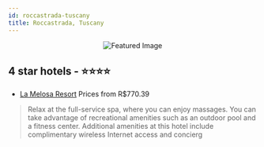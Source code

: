 ```yaml
---
id: roccastrada-tuscany
title: Roccastrada, Tuscany
---
```


<center><img src="https://i.travelapi.com/hotels/23000000/22850000/22845000/22844969/5a512295_z.jpg" alt="Featured Image" /></center>


##  4 star hotels - ⭐️⭐️⭐️⭐️

-    [La Melosa Resort](https://us.hurb.com/hotels/roccastrada/la-melosa-resort-JNP-JP354143?cmp=18055) Prices from R$770.39
   > Relax at the full-service spa, where you can enjoy massages. You can take advantage of recreational amenities such as an outdoor pool and a fitness center. Additional amenities at this hotel include complimentary wireless Internet access and concierg
